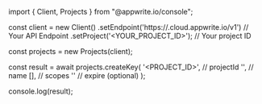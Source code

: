 import { Client, Projects } from "@appwrite.io/console";

const client = new Client()
    .setEndpoint('https://<REGION>.cloud.appwrite.io/v1') // Your API Endpoint
    .setProject('<YOUR_PROJECT_ID>'); // Your project ID

const projects = new Projects(client);

const result = await projects.createKey(
    '<PROJECT_ID>', // projectId
    '<NAME>', // name
    [], // scopes
    '' // expire (optional)
);

console.log(result);
